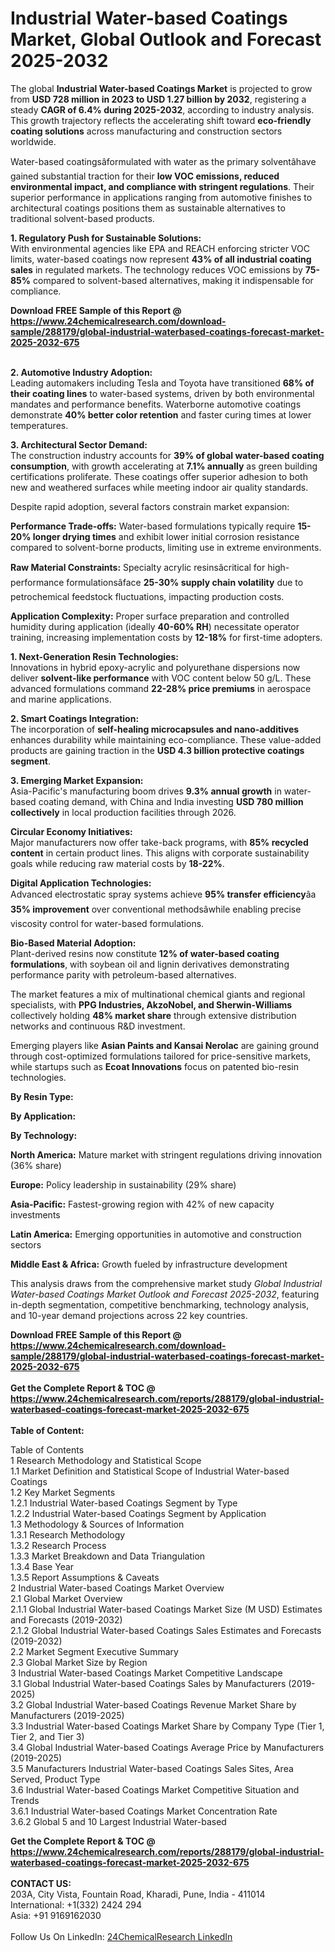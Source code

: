 <h1>Industrial Water-based Coatings Market, Global Outlook and Forecast 2025-2032</h1><p>The global <strong>Industrial Water-based Coatings Market</strong> is projected to grow from <strong>USD 728 million in 2023 to USD 1.27 billion by 2032</strong>, registering a steady <strong>CAGR of 6.4% during 2025-2032</strong>, according to industry analysis. This growth trajectory reflects the accelerating shift toward <strong>eco-friendly coating solutions</strong> across manufacturing and construction sectors worldwide.</p><p>Water-based coatingsâformulated with water as the primary solventâhave gained substantial traction for their <strong>low VOC emissions, reduced environmental impact, and compliance with stringent regulations</strong>. Their superior performance in applications ranging from automotive finishes to architectural coatings positions them as sustainable alternatives to traditional solvent-based products.</p><p><strong>1. Regulatory Push for Sustainable Solutions:</strong><br>
With environmental agencies like EPA and REACH enforcing stricter VOC limits, water-based coatings now represent <strong>43% of all industrial coating sales</strong> in regulated markets. The technology reduces VOC emissions by <strong>75-85%</strong> compared to solvent-based alternatives, making it indispensable for compliance.</p><div><b>Download FREE Sample of this Report @ 
            <a href="https://www.24chemicalresearch.com/download-sample/288179/global-industrial-waterbased-coatings-forecast-market-2025-2032-675">
            https://www.24chemicalresearch.com/download-sample/288179/global-industrial-waterbased-coatings-forecast-market-2025-2032-675</a></b></div><br><p><strong>2. Automotive Industry Adoption:</strong><br>
Leading automakers including Tesla and Toyota have transitioned <strong>68% of their coating lines</strong> to water-based systems, driven by both environmental mandates and performance benefits. Waterborne automotive coatings demonstrate <strong>40% better color retention</strong> and faster curing times at lower temperatures.</p><p><strong>3. Architectural Sector Demand:</strong><br>
The construction industry accounts for <strong>39% of global water-based coating consumption</strong>, with growth accelerating at <strong>7.1% annually</strong> as green building certifications proliferate. These coatings offer superior adhesion to both new and weathered surfaces while meeting indoor air quality standards.</p><p>Despite rapid adoption, several factors constrain market expansion:</p><p><strong>Performance Trade-offs:</strong> Water-based formulations typically require <strong>15-20% longer drying times</strong> and exhibit lower initial corrosion resistance compared to solvent-borne products, limiting use in extreme environments.</p><p><strong>Raw Material Constraints:</strong> Specialty acrylic resinsâcritical for high-performance formulationsâface <strong>25-30% supply chain volatility</strong> due to petrochemical feedstock fluctuations, impacting production costs.</p><p><strong>Application Complexity:</strong> Proper surface preparation and controlled humidity during application (ideally <strong>40-60% RH</strong>) necessitate operator training, increasing implementation costs by <strong>12-18%</strong> for first-time adopters.</p><p><strong>1. Next-Generation Resin Technologies:</strong><br>
Innovations in hybrid epoxy-acrylic and polyurethane dispersions now deliver <strong>solvent-like performance</strong> with VOC content below 50 g/L. These advanced formulations command <strong>22-28% price premiums</strong> in aerospace and marine applications.</p><p><strong>2. Smart Coatings Integration:</strong><br>
The incorporation of <strong>self-healing microcapsules and nano-additives</strong> enhances durability while maintaining eco-compliance. These value-added products are gaining traction in the <strong>USD 4.3 billion protective coatings segment</strong>.</p><p><strong>3. Emerging Market Expansion:</strong><br>
Asia-Pacific's manufacturing boom drives <strong>9.3% annual growth</strong> in water-based coating demand, with China and India investing <strong>USD 780 million collectively</strong> in local production facilities through 2026.</p><p><strong>Circular Economy Initiatives:</strong><br>
	Major manufacturers now offer take-back programs, with <strong>85% recycled content</strong> in certain product lines. This aligns with corporate sustainability goals while reducing raw material costs by <strong>18-22%</strong>.</p><p><strong>Digital Application Technologies:</strong><br>
	Advanced electrostatic spray systems achieve <strong>95% transfer efficiency</strong>âa <strong>35% improvement</strong> over conventional methodsâwhile enabling precise viscosity control for water-based formulations.</p><p><strong>Bio-Based Material Adoption:</strong><br>
	Plant-derived resins now constitute <strong>12% of water-based coating formulations</strong>, with soybean oil and lignin derivatives demonstrating performance parity with petroleum-based alternatives.</p><p>The market features a mix of multinational chemical giants and regional specialists, with <strong>PPG Industries, AkzoNobel, and Sherwin-Williams</strong> collectively holding <strong>48% market share</strong> through extensive distribution networks and continuous R&amp;D investment.</p><p>Emerging players like <strong>Asian Paints and Kansai Nerolac</strong> are gaining ground through cost-optimized formulations tailored for price-sensitive markets, while startups such as <strong>Ecoat Innovations</strong> focus on patented bio-resin technologies.</p><p><strong>By Resin Type:</strong></p><p><strong>By Application:</strong></p><p><strong>By Technology:</strong></p><p><strong>North America:</strong> Mature market with stringent regulations driving innovation (36% share)</p><p><strong>Europe:</strong> Policy leadership in sustainability (29% share)</p><p><strong>Asia-Pacific:</strong> Fastest-growing region with 42% of new capacity investments</p><p><strong>Latin America:</strong> Emerging opportunities in automotive and construction sectors</p><p><strong>Middle East &amp; Africa:</strong> Growth fueled by infrastructure development</p><p>This analysis draws from the comprehensive market study <em>Global Industrial Water-based Coatings Market Outlook and Forecast 2025-2032</em>, featuring in-depth segmentation, competitive benchmarking, technology analysis, and 10-year demand projections across 22 key countries.</p><div><b>Download FREE Sample of this Report @ 
            <a href="https://www.24chemicalresearch.com/download-sample/288179/global-industrial-waterbased-coatings-forecast-market-2025-2032-675">
            https://www.24chemicalresearch.com/download-sample/288179/global-industrial-waterbased-coatings-forecast-market-2025-2032-675</a></b></div><br><div><b>Get the Complete Report & TOC @ 
            <a href="https://www.24chemicalresearch.com/reports/288179/global-industrial-waterbased-coatings-forecast-market-2025-2032-675">
            https://www.24chemicalresearch.com/reports/288179/global-industrial-waterbased-coatings-forecast-market-2025-2032-675</a></b></div><br>
            <b>Table of Content:</b><p>Table of Contents<br />
1 Research Methodology and Statistical Scope<br />
1.1 Market Definition and Statistical Scope of Industrial Water-based Coatings<br />
1.2 Key Market Segments<br />
1.2.1 Industrial Water-based Coatings Segment by Type<br />
1.2.2 Industrial Water-based Coatings Segment by Application<br />
1.3 Methodology & Sources of Information<br />
1.3.1 Research Methodology<br />
1.3.2 Research Process<br />
1.3.3 Market Breakdown and Data Triangulation<br />
1.3.4 Base Year<br />
1.3.5 Report Assumptions & Caveats<br />
2 Industrial Water-based Coatings Market Overview<br />
2.1 Global Market Overview<br />
2.1.1 Global Industrial Water-based Coatings Market Size (M USD) Estimates and Forecasts (2019-2032)<br />
2.1.2 Global Industrial Water-based Coatings Sales Estimates and Forecasts (2019-2032)<br />
2.2 Market Segment Executive Summary<br />
2.3 Global Market Size by Region<br />
3 Industrial Water-based Coatings Market Competitive Landscape<br />
3.1 Global Industrial Water-based Coatings Sales by Manufacturers (2019-2025)<br />
3.2 Global Industrial Water-based Coatings Revenue Market Share by Manufacturers (2019-2025)<br />
3.3 Industrial Water-based Coatings Market Share by Company Type (Tier 1, Tier 2, and Tier 3)<br />
3.4 Global Industrial Water-based Coatings Average Price by Manufacturers (2019-2025)<br />
3.5 Manufacturers Industrial Water-based Coatings Sales Sites, Area Served, Product Type<br />
3.6 Industrial Water-based Coatings Market Competitive Situation and Trends<br />
3.6.1 Industrial Water-based Coatings Market Concentration Rate<br />
3.6.2 Global 5 and 10 Largest Industrial Water-based </p><div><b>Get the Complete Report & TOC @ 
            <a href="https://www.24chemicalresearch.com/reports/288179/global-industrial-waterbased-coatings-forecast-market-2025-2032-675">
            https://www.24chemicalresearch.com/reports/288179/global-industrial-waterbased-coatings-forecast-market-2025-2032-675</a></b></div><br><b>CONTACT US:</b><br>
            203A, City Vista, Fountain Road, Kharadi, Pune, India - 411014<br>
            International: +1(332) 2424 294<br>
            Asia: +91 9169162030 <br><br>
            Follow Us On LinkedIn: <a href="https://www.linkedin.com/company/24chemicalresearch/">24ChemicalResearch LinkedIn</a>